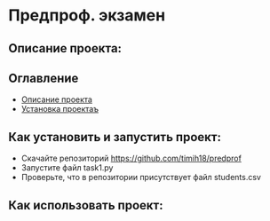 # Предпроф. экзамен
## Описание проекта:
## Оглавление
 - [Описание проекта](#Оглавление)
 - [Установка проектаъ](#Какустановитьизапуститьпроект)
## Как установить и запустить проект:
 - Скачайте репозиторий https://github.com/timih18/predprof
 - Запустите файл task1.py
 - Проверьте, что в репозитории присутствует файл students.csv
## Как использовать проект:
